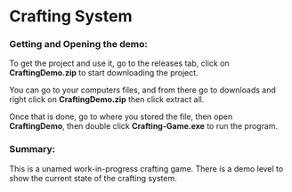 # Crafting System

### Getting and Opening the demo:

To get the project and use it, go to the releases tab, click on __CraftingDemo.zip__ to start downloading the project.

You can go to your computers files, and from there go to downloads and right click on __CraftingDemo.zip__ then click extract all.

Once that is done, go to where you stored the file, then open __CraftingDemo__, then double click __Crafting-Game.exe__ to run the program.

### Summary:

This is a unamed work-in-progress crafting game. There is a demo level to show the current state of the crafting system.
